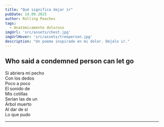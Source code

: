 ```yaml
---
title: "Qué significa dejar ir"
pubDate: 14.09.2025
author: Rolling Peaches
tags:
  - Anatómicamente doloroso
imgUrl: 'src/assets/chest.jpg'
imgUrlHover: 'src/assets/treeperson.jpg'
description: "Un poema inspirado en mi dolor. Déjalo ir."
---
```


## Who said a condemned person can let go

Si abriera mi pecho  
Con los dedos  
Poco a poco  
El sonido de  
Mis cotillas  
Serían las de un  
Árbol muerto  
Al dar de sí  
Lo que pudo

---
